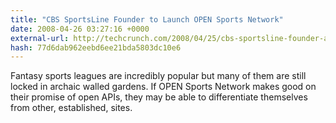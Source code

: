 ```yaml
---
title: "CBS SportsLine Founder to Launch OPEN Sports Network"
date: 2008-04-26 03:27:16 +0000
external-url: http://techcrunch.com/2008/04/25/cbs-sportsline-founder-announces-open-sports-network/
hash: 77d6dab962eebd6ee21bda5803dc10e6
---
```


Fantasy sports leagues are incredibly popular but many of them are still locked in archaic walled gardens. If OPEN Sports Network makes good on their promise of open APIs, they may be able to differentiate themselves from other, established, sites.
